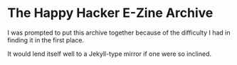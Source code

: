 # The Happy Hacker E-Zine Archive

I was prompted to put this archive together because of the difficulty I had in finding it in the first place.

It would lend itself well to a Jekyll-type mirror if one were so inclined.
